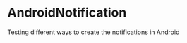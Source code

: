 AndroidNotification
===================

Testing different ways to create the notifications in Android
